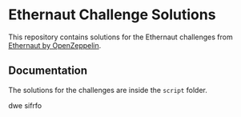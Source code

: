 # Ethernaut Challenge Solutions

This repository contains solutions for the Ethernaut challenges from [Ethernaut by OpenZeppelin](https://ethernaut.openzeppelin.com/).

## Documentation
The solutions for the challenges are inside the `script` folder.

dwe
sifrfo